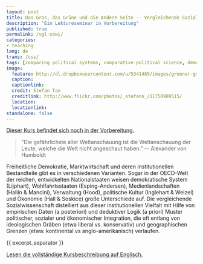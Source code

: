 ```yaml
---
layout: post
title: Das Gras, das Grüne und die Andere Seite -- Vergleichende Sozialwissenschaften der Demokratie, Wohlfahrt, Medien, Verwaltung, Kultur und Ökonomie  
description: "Ein Lektureseminar in Vorbereitung"
published: true
permalink: /vgl-sowi/
categories:
- teaching
lang: de
trans: /css/
tags: [comparing political systems, comparative political science, democracy, welfare, media, administration, political culture and economy]
image:
  feature: http://dl.dropboxusercontent.com/u/5341489/images/greener-grass-industrialisation_crop.jpg
  caption: 
  captionlink: 
  credit: Stefan Tan
  creditlink: http://www.flickr.com/photos/_stefano_/11750989515/
  location: 
  locationlink:
standalone: false
---
```


<div markdown="0">
<a href="/vgl-sowi/" class="btn">Dieser Kurs befindet sich noch in der Vorbereitung.</a>
</div>

> "Die gefährlichste aller Weltanschauung ist die Weltanschauung der Leute, welche die Welt nicht angeschaut haben." 
> -- Alexander von Humboldt 

Freiheitliche Demokratie, Marktwirtschaft und deren institutionellen Bestandteile gibt es in verschiedenen Varianten. 
Sogar in der OECD-Welt der reichen, entwickelten Nationalstaaten weisen  demokratische System (Lijphart), Wohlfahrtsstaaten (Esping-Andersen), Medienlandschaften (Hallin & Mancini), Verwaltung (Hood), politische Kultur (Inglehart & Welzel) und Ökonomie (Hall & Soskice) große Unterschiede auf.
Die vergleichende Sozialwissenschaft distelliert aus dieser institutionellen Vielfalt mit Hilfe von empirischen Daten (a posteriori) und deduktiver Logik (a priori) Muster politischer, sozialer und ökonomischer Integration, die oft entlang von ideologischen Gräben (etwa liberal vs. konservativ) und geographischen Grenzen (etwa: kontinental vs anglo-amerikanisch) verlaufen.

{{ excerpt_separator }}

<div markdown="0">
<a href="/css/" class="btn">Lesen die vollständige Kursbeschreibung auf Englisch.</a>
</div>